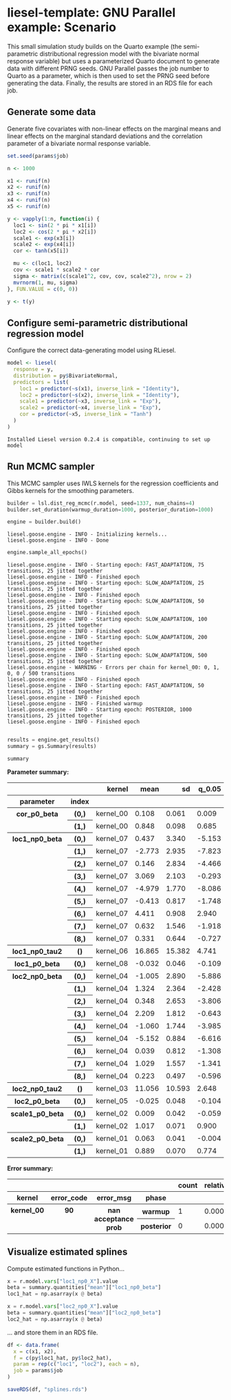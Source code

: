 # liesel-template: GNU Parallel example: Scenario

This small simulation study builds on the Quarto example (the
semi-parametric distributional regression model with the bivariate
normal response variable) but uses a parameterized Quarto document to
generate data with different PRNG seeds. GNU Parallel passes the job
number to Quarto as a parameter, which is then used to set the PRNG seed
before generating the data. Finally, the results are stored in an RDS
file for each job.

## Generate some data

Generate five covariates with non-linear effects on the marginal means
and linear effects on the marginal standard deviations and the
correlation parameter of a bivariate normal response variable.

``` r
set.seed(params$job)

n <- 1000

x1 <- runif(n)
x2 <- runif(n)
x3 <- runif(n)
x4 <- runif(n)
x5 <- runif(n)

y <- vapply(1:n, function(i) {
  loc1 <- sin(2 * pi * x1[i])
  loc2 <- cos(2 * pi * x2[i])
  scale1 <- exp(x3[i])
  scale2 <- exp(x4[i])
  cor <- tanh(x5[i])

  mu <- c(loc1, loc2)
  cov <- scale1 * scale2 * cor
  sigma <- matrix(c(scale1^2, cov, cov, scale2^2), nrow = 2)
  mvrnorm(1, mu, sigma)
}, FUN.VALUE = c(0, 0))

y <- t(y)
```

## Configure semi-parametric distributional regression model

Configure the correct data-generating model using RLiesel.

``` r
model <- liesel(
  response = y,
  distribution = py$BivariateNormal,
  predictors = list(
    loc1 = predictor(~s(x1), inverse_link = "Identity"),
    loc2 = predictor(~s(x2), inverse_link = "Identity"),
    scale1 = predictor(~x3, inverse_link = "Exp"),
    scale2 = predictor(~x4, inverse_link = "Exp"),
    cor = predictor(~x5, inverse_link = "Tanh")
  )
)
```

    Installed Liesel version 0.2.4 is compatible, continuing to set up model

## Run MCMC sampler

This MCMC sampler uses IWLS kernels for the regression coefficients and
Gibbs kernels for the smoothing parameters.

``` python
builder = lsl.dist_reg_mcmc(r.model, seed=1337, num_chains=4)
builder.set_duration(warmup_duration=1000, posterior_duration=1000)

engine = builder.build()
```

    liesel.goose.engine - INFO - Initializing kernels...
    liesel.goose.engine - INFO - Done

``` python
engine.sample_all_epochs()
```

    liesel.goose.engine - INFO - Starting epoch: FAST_ADAPTATION, 75 transitions, 25 jitted together
    liesel.goose.engine - INFO - Finished epoch
    liesel.goose.engine - INFO - Starting epoch: SLOW_ADAPTATION, 25 transitions, 25 jitted together
    liesel.goose.engine - INFO - Finished epoch
    liesel.goose.engine - INFO - Starting epoch: SLOW_ADAPTATION, 50 transitions, 25 jitted together
    liesel.goose.engine - INFO - Finished epoch
    liesel.goose.engine - INFO - Starting epoch: SLOW_ADAPTATION, 100 transitions, 25 jitted together
    liesel.goose.engine - INFO - Finished epoch
    liesel.goose.engine - INFO - Starting epoch: SLOW_ADAPTATION, 200 transitions, 25 jitted together
    liesel.goose.engine - INFO - Finished epoch
    liesel.goose.engine - INFO - Starting epoch: SLOW_ADAPTATION, 500 transitions, 25 jitted together
    liesel.goose.engine - WARNING - Errors per chain for kernel_00: 0, 1, 0, 0 / 500 transitions
    liesel.goose.engine - INFO - Finished epoch
    liesel.goose.engine - INFO - Starting epoch: FAST_ADAPTATION, 50 transitions, 25 jitted together
    liesel.goose.engine - INFO - Finished epoch
    liesel.goose.engine - INFO - Finished warmup
    liesel.goose.engine - INFO - Starting epoch: POSTERIOR, 1000 transitions, 25 jitted together
    liesel.goose.engine - INFO - Finished epoch

``` python

results = engine.get_results()
summary = gs.Summary(results)
```

``` python
summary
```

<p>
<strong>Parameter summary:</strong>
</p>
<table border="0" class="dataframe">
<thead>
<tr style="text-align: right;">
<th>
</th>
<th>
</th>
<th>
kernel
</th>
<th>
mean
</th>
<th>
sd
</th>
<th>
q_0.05
</th>
<th>
q_0.5
</th>
<th>
q_0.95
</th>
<th>
sample_size
</th>
<th>
ess_bulk
</th>
<th>
ess_tail
</th>
<th>
rhat
</th>
</tr>
<tr>
<th>
parameter
</th>
<th>
index
</th>
<th>
</th>
<th>
</th>
<th>
</th>
<th>
</th>
<th>
</th>
<th>
</th>
<th>
</th>
<th>
</th>
<th>
</th>
<th>
</th>
</tr>
</thead>
<tbody>
<tr>
<th rowspan="2" valign="top">
cor_p0_beta
</th>
<th>
(0,)
</th>
<td>
kernel_00
</td>
<td>
0.108
</td>
<td>
0.061
</td>
<td>
0.009
</td>
<td>
0.108
</td>
<td>
0.209
</td>
<td>
4000
</td>
<td>
796.896
</td>
<td>
1017.401
</td>
<td>
1.005
</td>
</tr>
<tr>
<th>
(1,)
</th>
<td>
kernel_00
</td>
<td>
0.848
</td>
<td>
0.098
</td>
<td>
0.685
</td>
<td>
0.848
</td>
<td>
1.010
</td>
<td>
4000
</td>
<td>
815.286
</td>
<td>
1128.889
</td>
<td>
1.008
</td>
</tr>
<tr>
<th rowspan="9" valign="top">
loc1_np0_beta
</th>
<th>
(0,)
</th>
<td>
kernel_07
</td>
<td>
0.437
</td>
<td>
3.340
</td>
<td>
-5.153
</td>
<td>
0.405
</td>
<td>
5.912
</td>
<td>
4000
</td>
<td>
402.277
</td>
<td>
573.527
</td>
<td>
1.008
</td>
</tr>
<tr>
<th>
(1,)
</th>
<td>
kernel_07
</td>
<td>
-2.773
</td>
<td>
2.935
</td>
<td>
-7.823
</td>
<td>
-2.615
</td>
<td>
1.753
</td>
<td>
4000
</td>
<td>
427.243
</td>
<td>
706.961
</td>
<td>
1.009
</td>
</tr>
<tr>
<th>
(2,)
</th>
<td>
kernel_07
</td>
<td>
0.146
</td>
<td>
2.834
</td>
<td>
-4.466
</td>
<td>
0.166
</td>
<td>
4.864
</td>
<td>
4000
</td>
<td>
413.283
</td>
<td>
719.967
</td>
<td>
1.009
</td>
</tr>
<tr>
<th>
(3,)
</th>
<td>
kernel_07
</td>
<td>
3.069
</td>
<td>
2.103
</td>
<td>
-0.293
</td>
<td>
2.985
</td>
<td>
6.662
</td>
<td>
4000
</td>
<td>
350.825
</td>
<td>
747.189
</td>
<td>
1.023
</td>
</tr>
<tr>
<th>
(4,)
</th>
<td>
kernel_07
</td>
<td>
-4.979
</td>
<td>
1.770
</td>
<td>
-8.086
</td>
<td>
-4.916
</td>
<td>
-2.208
</td>
<td>
4000
</td>
<td>
480.780
</td>
<td>
821.844
</td>
<td>
1.013
</td>
</tr>
<tr>
<th>
(5,)
</th>
<td>
kernel_07
</td>
<td>
-0.413
</td>
<td>
0.817
</td>
<td>
-1.748
</td>
<td>
-0.425
</td>
<td>
0.945
</td>
<td>
4000
</td>
<td>
506.435
</td>
<td>
941.094
</td>
<td>
1.001
</td>
</tr>
<tr>
<th>
(6,)
</th>
<td>
kernel_07
</td>
<td>
4.411
</td>
<td>
0.908
</td>
<td>
2.940
</td>
<td>
4.439
</td>
<td>
5.846
</td>
<td>
4000
</td>
<td>
381.151
</td>
<td>
674.231
</td>
<td>
1.015
</td>
</tr>
<tr>
<th>
(7,)
</th>
<td>
kernel_07
</td>
<td>
0.632
</td>
<td>
1.546
</td>
<td>
-1.918
</td>
<td>
0.635
</td>
<td>
3.173
</td>
<td>
4000
</td>
<td>
472.937
</td>
<td>
862.807
</td>
<td>
1.007
</td>
</tr>
<tr>
<th>
(8,)
</th>
<td>
kernel_07
</td>
<td>
0.331
</td>
<td>
0.644
</td>
<td>
-0.727
</td>
<td>
0.379
</td>
<td>
1.312
</td>
<td>
4000
</td>
<td>
383.370
</td>
<td>
600.256
</td>
<td>
1.015
</td>
</tr>
<tr>
<th>
loc1_np0_tau2
</th>
<th>
()
</th>
<td>
kernel_06
</td>
<td>
16.865
</td>
<td>
15.382
</td>
<td>
4.741
</td>
<td>
12.792
</td>
<td>
41.386
</td>
<td>
4000
</td>
<td>
685.515
</td>
<td>
1810.112
</td>
<td>
1.010
</td>
</tr>
<tr>
<th>
loc1_p0_beta
</th>
<th>
(0,)
</th>
<td>
kernel_08
</td>
<td>
-0.032
</td>
<td>
0.046
</td>
<td>
-0.109
</td>
<td>
-0.032
</td>
<td>
0.046
</td>
<td>
4000
</td>
<td>
983.101
</td>
<td>
2028.071
</td>
<td>
1.001
</td>
</tr>
<tr>
<th rowspan="9" valign="top">
loc2_np0_beta
</th>
<th>
(0,)
</th>
<td>
kernel_04
</td>
<td>
-1.005
</td>
<td>
2.890
</td>
<td>
-5.886
</td>
<td>
-0.861
</td>
<td>
3.457
</td>
<td>
4000
</td>
<td>
414.577
</td>
<td>
562.438
</td>
<td>
1.009
</td>
</tr>
<tr>
<th>
(1,)
</th>
<td>
kernel_04
</td>
<td>
1.324
</td>
<td>
2.364
</td>
<td>
-2.428
</td>
<td>
1.220
</td>
<td>
5.245
</td>
<td>
4000
</td>
<td>
476.796
</td>
<td>
907.740
</td>
<td>
1.009
</td>
</tr>
<tr>
<th>
(2,)
</th>
<td>
kernel_04
</td>
<td>
0.348
</td>
<td>
2.653
</td>
<td>
-3.806
</td>
<td>
0.281
</td>
<td>
4.979
</td>
<td>
4000
</td>
<td>
403.040
</td>
<td>
788.236
</td>
<td>
1.014
</td>
</tr>
<tr>
<th>
(3,)
</th>
<td>
kernel_04
</td>
<td>
2.209
</td>
<td>
1.812
</td>
<td>
-0.643
</td>
<td>
2.104
</td>
<td>
5.301
</td>
<td>
4000
</td>
<td>
387.359
</td>
<td>
856.965
</td>
<td>
1.010
</td>
</tr>
<tr>
<th>
(4,)
</th>
<td>
kernel_04
</td>
<td>
-1.060
</td>
<td>
1.744
</td>
<td>
-3.985
</td>
<td>
-1.012
</td>
<td>
1.688
</td>
<td>
4000
</td>
<td>
521.613
</td>
<td>
823.517
</td>
<td>
1.004
</td>
</tr>
<tr>
<th>
(5,)
</th>
<td>
kernel_04
</td>
<td>
-5.152
</td>
<td>
0.884
</td>
<td>
-6.616
</td>
<td>
-5.149
</td>
<td>
-3.678
</td>
<td>
4000
</td>
<td>
335.297
</td>
<td>
650.063
</td>
<td>
1.007
</td>
</tr>
<tr>
<th>
(6,)
</th>
<td>
kernel_04
</td>
<td>
0.039
</td>
<td>
0.812
</td>
<td>
-1.308
</td>
<td>
0.057
</td>
<td>
1.335
</td>
<td>
4000
</td>
<td>
481.811
</td>
<td>
918.204
</td>
<td>
1.004
</td>
</tr>
<tr>
<th>
(7,)
</th>
<td>
kernel_04
</td>
<td>
1.029
</td>
<td>
1.557
</td>
<td>
-1.341
</td>
<td>
0.918
</td>
<td>
3.748
</td>
<td>
4000
</td>
<td>
340.145
</td>
<td>
750.263
</td>
<td>
1.009
</td>
</tr>
<tr>
<th>
(8,)
</th>
<td>
kernel_04
</td>
<td>
0.223
</td>
<td>
0.497
</td>
<td>
-0.596
</td>
<td>
0.226
</td>
<td>
1.018
</td>
<td>
4000
</td>
<td>
487.893
</td>
<td>
782.550
</td>
<td>
1.006
</td>
</tr>
<tr>
<th>
loc2_np0_tau2
</th>
<th>
()
</th>
<td>
kernel_03
</td>
<td>
11.056
</td>
<td>
10.593
</td>
<td>
2.648
</td>
<td>
7.988
</td>
<td>
28.496
</td>
<td>
4000
</td>
<td>
533.252
</td>
<td>
1039.338
</td>
<td>
1.005
</td>
</tr>
<tr>
<th>
loc2_p0_beta
</th>
<th>
(0,)
</th>
<td>
kernel_05
</td>
<td>
-0.025
</td>
<td>
0.048
</td>
<td>
-0.104
</td>
<td>
-0.025
</td>
<td>
0.052
</td>
<td>
4000
</td>
<td>
891.469
</td>
<td>
1541.989
</td>
<td>
1.001
</td>
</tr>
<tr>
<th rowspan="2" valign="top">
scale1_p0_beta
</th>
<th>
(0,)
</th>
<td>
kernel_02
</td>
<td>
0.009
</td>
<td>
0.042
</td>
<td>
-0.059
</td>
<td>
0.007
</td>
<td>
0.081
</td>
<td>
4000
</td>
<td>
864.135
</td>
<td>
1589.408
</td>
<td>
1.005
</td>
</tr>
<tr>
<th>
(1,)
</th>
<td>
kernel_02
</td>
<td>
1.017
</td>
<td>
0.071
</td>
<td>
0.900
</td>
<td>
1.018
</td>
<td>
1.135
</td>
<td>
4000
</td>
<td>
884.299
</td>
<td>
1693.224
</td>
<td>
1.003
</td>
</tr>
<tr>
<th rowspan="2" valign="top">
scale2_p0_beta
</th>
<th>
(0,)
</th>
<td>
kernel_01
</td>
<td>
0.063
</td>
<td>
0.041
</td>
<td>
-0.004
</td>
<td>
0.063
</td>
<td>
0.133
</td>
<td>
4000
</td>
<td>
768.447
</td>
<td>
1298.448
</td>
<td>
1.008
</td>
</tr>
<tr>
<th>
(1,)
</th>
<td>
kernel_01
</td>
<td>
0.889
</td>
<td>
0.070
</td>
<td>
0.774
</td>
<td>
0.889
</td>
<td>
1.004
</td>
<td>
4000
</td>
<td>
837.616
</td>
<td>
1547.497
</td>
<td>
1.004
</td>
</tr>
</tbody>
</table>
<p>
<strong>Error summary:</strong>
</p>
<table border="0" class="dataframe">
<thead>
<tr style="text-align: right;">
<th>
</th>
<th>
</th>
<th>
</th>
<th>
</th>
<th>
count
</th>
<th>
relative
</th>
</tr>
<tr>
<th>
kernel
</th>
<th>
error_code
</th>
<th>
error_msg
</th>
<th>
phase
</th>
<th>
</th>
<th>
</th>
</tr>
</thead>
<tbody>
<tr>
<th rowspan="2" valign="top">
kernel_00
</th>
<th rowspan="2" valign="top">
90
</th>
<th rowspan="2" valign="top">
nan acceptance prob
</th>
<th>
warmup
</th>
<td>
1
</td>
<td>
0.000
</td>
</tr>
<tr>
<th>
posterior
</th>
<td>
0
</td>
<td>
0.000
</td>
</tr>
</tbody>
</table>

## Visualize estimated splines

Compute estimated functions in Python…

``` python
x = r.model.vars["loc1_np0_X"].value
beta = summary.quantities["mean"]["loc1_np0_beta"]
loc1_hat = np.asarray(x @ beta)

x = r.model.vars["loc2_np0_X"].value
beta = summary.quantities["mean"]["loc2_np0_beta"]
loc2_hat = np.asarray(x @ beta)
```

… and store them in an RDS file.

``` r
df <- data.frame(
  x = c(x1, x2),
  f = c(py$loc1_hat, py$loc2_hat),
  param = rep(c("loc1", "loc2"), each = n),
  job = params$job
)

saveRDS(df, "splines.rds")
```
